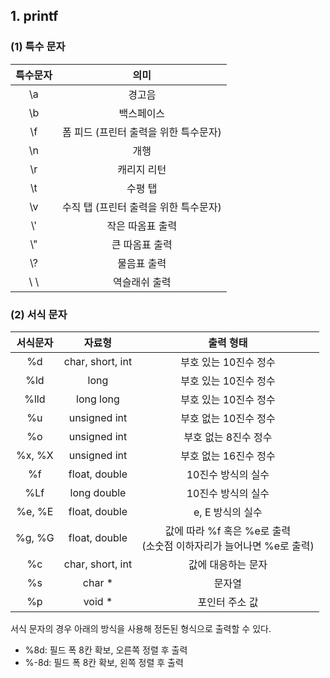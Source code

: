 <h2> <strong> 1. printf </strong> </h2>

<h3> <strong> (1) 특수 문자 </strong> </h3>

|특수문자|의미|
|:---:|:---:|
|\\a|경고음|
|\\b|백스페이스|
|\\f|폼 피드 (프린터 출력을 위한 특수문자)|
|\\n|개행|
|\\r|캐리지 리턴|
|\\t|수평 탭|
|\\v|수직 탭 (프린터 출력을 위한 특수문자)|
|\\'|작은 따옴표 출력|
|\\"|큰 따옴표 출력|
|\\?|물음표 출력|
|\\ \\ |역슬래쉬 출력|

<h3> <strong> (2) 서식 문자 </strong> </h3>

|서식문자|자료형|출력 형태|
|:---:|:---:|:---:|
|%d|char, short, int|부호 있는 10진수 정수|
|%ld|long|부호 있는 10진수 정수|
|%lld|long long|부호 있는 10진수 정수|
|%u|unsigned int|부호 없는 10진수 정수|
|%o|unsigned int|부호 없는 8진수 정수|
|%x, %X|unsigned int|부호 없는 16진수 정수|
|%f|float, double|10진수 방식의 실수|
|%Lf|long double|10진수 방식의 실수|
|%e, %E|float, double|e, E 방식의 실수|
|%g, %G|float, double|값에 따라 %f 혹은 %e로 출력<br>(소숫점 이하자리가 늘어나면 %e로 출력)|
|%c|char, short, int|값에 대응하는 문자|
|%s|char *|문자열|
|%p|void *|포인터 주소 값|

서식 문자의 경우 아래의 방식을 사용해 정돈된 형식으로 출력할 수 있다.

* %8d: 필드 폭 8칸 확보, 오른쪽 정렬 후 출력
* %-8d: 필드 폭 8칸 확보, 왼쪽 정렬 후 출력
